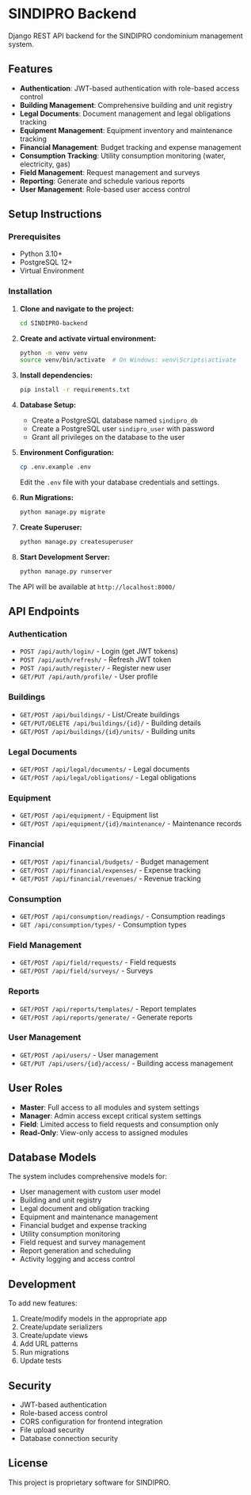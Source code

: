 # SINDIPRO Backend

Django REST API backend for the SINDIPRO condominium management system.

## Features

- **Authentication**: JWT-based authentication with role-based access control
- **Building Management**: Comprehensive building and unit registry
- **Legal Documents**: Document management and legal obligations tracking
- **Equipment Management**: Equipment inventory and maintenance tracking
- **Financial Management**: Budget tracking and expense management
- **Consumption Tracking**: Utility consumption monitoring (water, electricity, gas)
- **Field Management**: Request management and surveys
- **Reporting**: Generate and schedule various reports
- **User Management**: Role-based user access control

## Setup Instructions

### Prerequisites

- Python 3.10+
- PostgreSQL 12+
- Virtual Environment

### Installation

1. **Clone and navigate to the project:**
   ```bash
   cd SINDIPRO-backend
   ```

2. **Create and activate virtual environment:**
   ```bash
   python -m venv venv
   source venv/bin/activate  # On Windows: venv\Scripts\activate
   ```

3. **Install dependencies:**
   ```bash
   pip install -r requirements.txt
   ```

4. **Database Setup:**
   - Create a PostgreSQL database named `sindipro_db`
   - Create a PostgreSQL user `sindipro_user` with password
   - Grant all privileges on the database to the user

5. **Environment Configuration:**
   ```bash
   cp .env.example .env
   ```
   Edit the `.env` file with your database credentials and settings.

6. **Run Migrations:**
   ```bash
   python manage.py migrate
   ```

7. **Create Superuser:**
   ```bash
   python manage.py createsuperuser
   ```

8. **Start Development Server:**
   ```bash
   python manage.py runserver
   ```

The API will be available at `http://localhost:8000/`

## API Endpoints

### Authentication
- `POST /api/auth/login/` - Login (get JWT tokens)
- `POST /api/auth/refresh/` - Refresh JWT token
- `POST /api/auth/register/` - Register new user
- `GET/PUT /api/auth/profile/` - User profile

### Buildings
- `GET/POST /api/buildings/` - List/Create buildings
- `GET/PUT/DELETE /api/buildings/{id}/` - Building details
- `GET/POST /api/buildings/{id}/units/` - Building units

### Legal Documents
- `GET/POST /api/legal/documents/` - Legal documents
- `GET/POST /api/legal/obligations/` - Legal obligations

### Equipment
- `GET/POST /api/equipment/` - Equipment list
- `GET/POST /api/equipment/{id}/maintenance/` - Maintenance records

### Financial
- `GET/POST /api/financial/budgets/` - Budget management
- `GET/POST /api/financial/expenses/` - Expense tracking
- `GET/POST /api/financial/revenues/` - Revenue tracking

### Consumption
- `GET/POST /api/consumption/readings/` - Consumption readings
- `GET /api/consumption/types/` - Consumption types

### Field Management
- `GET/POST /api/field/requests/` - Field requests
- `GET/POST /api/field/surveys/` - Surveys

### Reports
- `GET/POST /api/reports/templates/` - Report templates
- `GET/POST /api/reports/generate/` - Generate reports

### User Management
- `GET/POST /api/users/` - User management
- `GET/PUT /api/users/{id}/access/` - Building access management

## User Roles

- **Master**: Full access to all modules and system settings
- **Manager**: Admin access except critical system settings
- **Field**: Limited access to field requests and consumption only
- **Read-Only**: View-only access to assigned modules

## Database Models

The system includes comprehensive models for:
- User management with custom user model
- Building and unit registry
- Legal document and obligation tracking
- Equipment and maintenance management
- Financial budget and expense tracking
- Utility consumption monitoring
- Field request and survey management
- Report generation and scheduling
- Activity logging and access control

## Development

To add new features:
1. Create/modify models in the appropriate app
2. Create/update serializers
3. Create/update views
4. Add URL patterns
5. Run migrations
6. Update tests

## Security

- JWT-based authentication
- Role-based access control
- CORS configuration for frontend integration
- File upload security
- Database connection security

## License

This project is proprietary software for SINDIPRO.